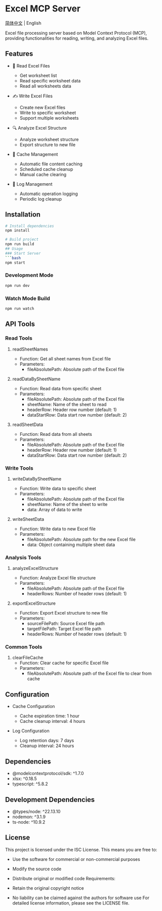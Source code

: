# Excel MCP Server

[简体中文](./README.md) | English

Excel file processing server based on Model Context Protocol (MCP), providing functionalities for reading, writing, and analyzing Excel files.

## Features

- 📖 Read Excel Files
  - Get worksheet list
  - Read specific worksheet data
  - Read all worksheets data

- ✍️ Write Excel Files
  - Create new Excel files
  - Write to specific worksheet
  - Support multiple worksheets

- 🔍 Analyze Excel Structure
  - Analyze worksheet structure
  - Export structure to new file

- 💾 Cache Management
  - Automatic file content caching
  - Scheduled cache cleanup
  - Manual cache clearing

- 📝 Log Management
  - Automatic operation logging
  - Periodic log cleanup

## Installation

```bash
# Install dependencies
npm install

# Build project
npm run build
## Usage
### Start Server
```bash
npm start
 ```

### Development Mode
```bash
npm run dev
 ```

### Watch Mode Build
```bash
npm run watch
 ```

## API Tools
### Read Tools
1. readSheetNames
   
   - Function: Get all sheet names from Excel file
   - Parameters:
     - fileAbsolutePath: Absolute path of the Excel file
2. readDataBySheetName
   
   - Function: Read data from specific sheet
   - Parameters:
     - fileAbsolutePath: Absolute path of the Excel file
     - sheetName: Name of the sheet to read
     - headerRow: Header row number (default: 1)
     - dataStartRow: Data start row number (default: 2)
3. readSheetData
   
   - Function: Read data from all sheets
   - Parameters:
     - fileAbsolutePath: Absolute path of the Excel file
     - headerRow: Header row number (default: 1)
     - dataStartRow: Data start row number (default: 2)
### Write Tools
1. writeDataBySheetName
   
   - Function: Write data to specific sheet
   - Parameters:
     - fileAbsolutePath: Absolute path of the Excel file
     - sheetName: Name of the sheet to write
     - data: Array of data to write
2. writeSheetData
   
   - Function: Write data to new Excel file
   - Parameters:
     - fileAbsolutePath: Absolute path for the new Excel file
     - data: Object containing multiple sheet data
### Analysis Tools
1. analyzeExcelStructure
   
   - Function: Analyze Excel file structure
   - Parameters:
     - fileAbsolutePath: Absolute path of the Excel file
     - headerRows: Number of header rows (default: 1)
2. exportExcelStructure
   
   - Function: Export Excel structure to new file
   - Parameters:
     - sourceFilePath: Source Excel file path
     - targetFilePath: Target Excel file path
     - headerRows: Number of header rows (default: 1)
### Common Tools
1. clearFileCache
   - Function: Clear cache for specific Excel file
   - Parameters:
     - fileAbsolutePath: Absolute path of the Excel file to clear from cache
## Configuration
- Cache Configuration
  
  - Cache expiration time: 1 hour
  - Cache cleanup interval: 4 hours
- Log Configuration
  
  - Log retention days: 7 days
  - Cleanup interval: 24 hours
## Dependencies
- @modelcontextprotocol/sdk: ^1.7.0
- xlsx: ^0.18.5
- typescript: ^5.8.2
## Development Dependencies
- @types/node: ^22.13.10
- nodemon: ^3.1.9
- ts-node: ^10.9.2
## License
This project is licensed under the ISC License. This means you are free to:

- Use the software for commercial or non-commercial purposes
- Modify the source code
- Distribute original or modified code
Requirements:

- Retain the original copyright notice
- No liability can be claimed against the authors for software use
For detailed license information, please see the LICENSE file.